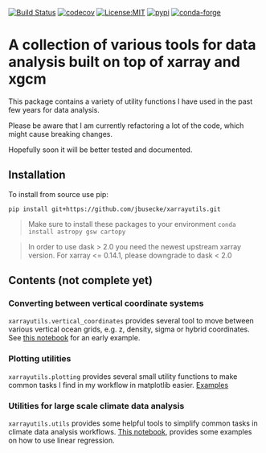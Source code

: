 [![Build Status](https://img.shields.io/github/workflow/status/xgcm/xgcm/CI?logo=github)](https://github.com/xgcm/xgcm/actions)
[![codecov](https://codecov.io/gh/jbusecke/xarrayutils/branch/master/graph/badge.svg)](https://codecov.io/gh/jbusecke/xarrayutils)
[![License:MIT](https://img.shields.io/badge/License-MIT-lightgray.svg?style=flt-square)](https://opensource.org/licenses/MIT)
[![pypi](https://img.shields.io/pypi/v/xarrayutils.svg)](https://pypi.org/project/xarrayutils)
[![conda-forge](https://img.shields.io/conda/dn/conda-forge/xarrayutils?label=conda-forge)](https://anaconda.org/conda-forge/xarrayutils)


# A collection of various tools for data analysis built on top of xarray and xgcm

This package contains a variety of utility functions I have used in the past few years for data analysis.

Please be aware that I am currently refactoring a lot of the code, which might cause breaking changes.

Hopefully soon it will be better tested and documented.

## Installation

To install from source use pip:

`pip install git+https://github.com/jbusecke/xarrayutils.git`

> Make sure to install these packages to your environment `conda install astropy gsw cartopy`

> In order to use dask > 2.0 you need the newest upstream xarray version. For xarray <= 0.14.1, please downgrade to dask < 2.0


## Contents (not complete yet)

### Converting between vertical coordinate systems

`xarrayutils.vertical_coordinates` provides several tool to move between various vertical ocean grids, e.g. z, density, sigma or hybrid coordinates. See [this notebook](https://github.com/jbusecke/xarrayutils/blob/master/doc/vertical_coords.ipynb) for an early example.

### Plotting utilities
`xarrayutils.plotting` provides several small utility functions to make common tasks I find in my workflow in matplotlib easier. [Examples](doc/plotting.ipynb)

### Utilities for large scale climate data analysis
`xarrayutils.utils` provides some helpful tools to simplify common tasks in climate data
analysis workflows. [This notebook](doc/utils.ipynb), provides some examples on how to
use linear regression. 
